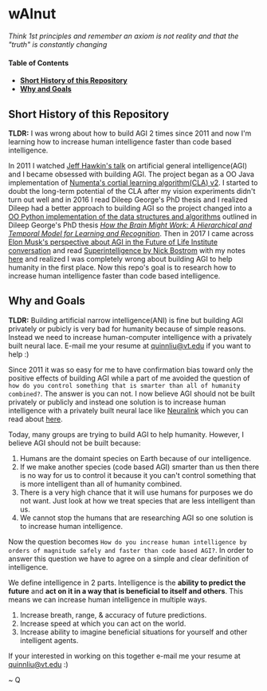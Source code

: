 # wAlnut

*Think 1st principles and remember an axiom is not reality and that the "truth" is constantly changing*  

#### Table of Contents
- **[Short History of this Repository](#short-history-of-this-repository)**
- **[Why and Goals](#why-and-goals)**

## Short History of this Repository
<b>TLDR:</b> I was wrong about how to build AGI 2 times since 2011 and now I'm learning how to increase human intelligence faster than code based intelligence. 

In 2011 I watched [Jeff Hawkin's talk](https://www.ted.com/talks/jeff_hawkins_on_how_brain_science_will_change_computing) on 
artificial general intelligence(AGI) and I became obsessed with building AGI. The project began as 
a OO Java implementation of [Numenta's cortial learning algorithm(CLA) v2](https://github.com/WalnutiQ/wAlnut/tree/4341e25d1fbd33a75708c4d428e3afc75f3fefe7). I started to doubt the long-term potential of the CLA after my vision experiments didn't turn out well and in 2016 I read Dileep George's PhD thesis and I realized Dileep had a better approach to building AGI so the project changed into a [OO Python implementation of the data structures and algorithms](https://github.com/WalnutiQ/wAlnut/tree/03093e1944bf1ff25a1c2cac672d5933f93fba78) outlined in Dileep George's PhD thesis 
[*How the Brain Might Work: A Hierarchical and Temporal Model for Learning and Recognition*](https://github.com/WalnutiQ/papers/blob/master/Dileep_George_PGM/HowTheBrainMightWork.pdf). Then in 2017 I came across [Elon Musk's perspective about AGI in the Future of Life Institute conversation](https://youtu.be/h0962biiZa4)
and read [Superintelligence by Nick Bostrom](https://www.amazon.com/Superintelligence-Dangers-Strategies-Nick-Bostrom/dp/1501227742) with my notes [here](https://github.com/WalnutiQ/wAlnut/issues/345) and realized I was completely wrong 
about building AGI to help humanity in the first place. Now this repo's goal is to research how to increase human 
intelligence faster than code based intelligence. 

## Why and Goals

<b>TLDR:</b> Building artificial narrow intelligence(ANI) is fine but building AGI privately or pubicly is very bad for humanity because of simple reasons. Instead we need to increase human-computer intelligence with a privately built neural lace.  E-mail me your resume at quinnliu@vt.edu if you want to help :)

Since 2011 it was so easy for me to have confirmation bias toward only the positive effects of building AGI while a part of me 
avoided the question of `how do you control something that is smarter than all of humanity combined?`. The answer is you can 
not. I now believe AGI should not be built privately or publicly and instead one solution is to increase human intelligence 
with a privately built neural lace like [Neuralink](https://neuralink.com/) which you can read about [here](http://waitbutwhy.com/2017/04/neuralink.html). 

Today, many groups are trying to build AGI to help humanity. However, I believe AGI should not be built because:

1. Humans are the domaint species on Earth because of our intelligence.
2. If we make another species (code based AGI) smarter than us then there is no way for us to control it 
   because it you can't control something that is more intelligent than all of humanity combined.
3. There is a very high chance that it will use humans for purposes we do not want. Just look at how we treat species 
   that are less intelligent than us.
4. We cannot stop the humans that are researching AGI so one solution is to increase human intelligence.

Now the question becomes `How do you increase human intelligence by orders of magnitude safely and faster than code based AGI?`. In order to answer this question we have to agree on a simple and clear definition of intelligence. 

We define intelligence in 2 parts. Intelligence is the <b>ability to predict the future</b> and <b>act on it in a way that is
beneficial to itself and others</b>. This means we can increase human intelligence in multiple ways. 

1. Increase breath, range, & accuracy of future predictions.  
2. Increase speed at which you can act on the world.
3. Increase ability to imagine beneficial situations for yourself and other intelligent agents.

If your interested in working on this together e-mail me your resume at quinnliu@vt.edu :)

~ Q
